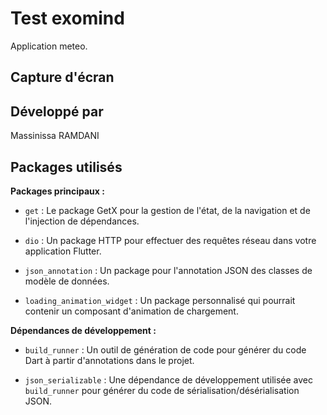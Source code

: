 # Test exomind

Application meteo.

## Capture d'écran

## Développé par

Massinissa RAMDANI

## Packages utilisés

**Packages principaux :**

- `get` : Le package GetX pour la gestion de l'état, de la navigation et de l'injection de dépendances.

- `dio` : Un package HTTP pour effectuer des requêtes réseau dans votre application Flutter.

- `json_annotation` : Un package pour l'annotation JSON des classes de modèle de données.

- `loading_animation_widget` : Un package personnalisé qui pourrait contenir un composant d'animation de chargement.

**Dépendances de développement :**

- `build_runner` : Un outil de génération de code pour générer du code Dart à partir d'annotations dans le projet.

- `json_serializable` : Une dépendance de développement utilisée avec `build_runner` pour générer du code de sérialisation/désérialisation JSON.
